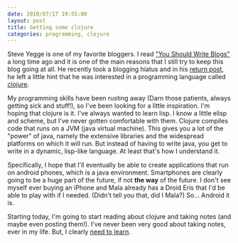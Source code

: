 ```yaml
---
date: 2010/07/17 19:55:00
layout: post
title: Getting some clojure
categories: programming, clojure
---
```


Steve Yegge is one of my favorite bloggers. I read ["You Should Write
Blogs"](http://sites.google.com/site/steveyegge2/you-should-write-blogs) a
long time ago and it is one of the main reasons that I still try to keep
this blog going at all. He recently took a blogging hiatus and in his
[return post](http://steve-yegge.blogspot.com/2010/07/blogger-finger.html),
he left a little hint that he was interested in a programming language
called [clojure](http://clojure.org).

My programming skills have been rusting away (Darn those patients, always
getting sick and stuff!), so I've been looking for a little
inspiration. I'm hoping that clojure is it. I've always wanted to learn
lisp. I know a little elisp and scheme, but I've never gotten comfortable
with them. Clojure compiles code that runs on a JVM (java virtual
machine). This gives you a lot of the "power" of java, namely the extensive
libraries and the widespread platforms on which it will run. But instead of
having to write java, you get to write in a dynamic, lisp-like language. At
least that's how I understand it.

Specifically, I hope that I'll eventually be able to create applications
that run on android phones, which is a java environment. Smartphones are
clearly going to be a huge part of the future, if not **the way** of the
future. I don't see myself ever buying an iPhone and Mala already has a
Droid Eris that I'd be able to play with if I needed. (Didn't tell you
that, did I Mala?) So... Android it is.

Starting today, I'm going to start reading about clojure and taking notes
(and maybe even posting them!). I've never been very good about taking
notes, ever in my life. But, I clearly [need to learn](http://sachachua.com/blog/2010/03/how-to-brain-dump-what-you-know/).
